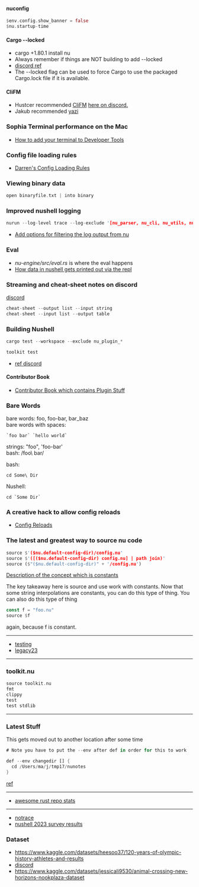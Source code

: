 

#### nuconfig

```rust
$env.config.show_banner = false
$nu.startup-time
```

#### Cargo --locked

- cargo +1.80.1 install nu
- Always remember if things are NOT building to add --locked
- [discord ref](https://discord.com/channels/601130461678272522/683070703716925568/1308860637132361809)
- The --locked flag can be used to force Cargo to use the packaged Cargo.lock file if it is available.

#### CliFM

- Hustcer recommended [CliFM](https://github.com/leo-arch/clifm) [here on discord.](https://discord.com/channels/601130461678272522/683070703716925568/1307531577953353739)
- Jakub recommended [yazi](https://github.com/sxyazi/yazi)

### Sophia Terminal performance on the Mac

- [How to add your terminal to Developer Tools](https://nexte.st/docs/installation/macos/#how-to-add-your-terminal-to-developer-tools)

### Config file loading rules

- [Darren's Config Loading Rules](https://gist.github.com/fdncred/b87b784f04984dc31a150baed9ad2447/)

### Viewing binary data

```rust
open binaryfile.txt | into binary
```

### Improved nushell logging

```rust
nurun --log-level trace --log-exclude '[nu_parser, nu_cli, nu_utils, nu::config_files]'
```

- [Add options for filtering the log output from nu](https://github.com/nushell/nushell/pull/13044)

### Eval

- *nu-engine/src/eval.rs* is where the eval happens
- [How data in nushell gets printed out via the repl](./legacy23/print.md)

### Streaming and cheat-sheet notes on discord

[discord](https://discord.com/channels/601130461678272522/683070703716925568/1245123684205858856)

```rust
cheat-sheet --output list --input string
cheat-sheet --input list --output table
```

### Building Nushell

```rust
cargo test --workspace --exclude nu_plugin_*
```
```rust
toolkit test
```

- [ref discord](https://discord.com/channels/601130461678272522/683070703716925568/1232125170714677339)

#### Contributor Book

* [Contributor Book which contains Plugin Stuff](https://www.nushell.sh/contributor-book/plugin_protocol_reference.html)

### Bare Words

bare words: foo, foo-bar, bar_baz   
bare words with spaces:

```
`foo bar` `hello world`
```

strings: "foo", 'foo-bar'   
bash: /foo\ bar/

bash:   
```
cd Some\ Dir
```

Nushell:   
```
cd `Some Dir`
```

### A creative hack to allow config reloads

* [Config Reloads](https://github.com/nushell/nushell/issues/10736)

### The latest and greatest way to source nu code

```rust
source $'($nu.default-config-dir)/config.nu'
source $'([($nu.default-config-dir) config.nu] | path join)'
source ($"($nu.default-config-dir)" + '/config.nu')
```

[Description of the concept which is constants](https://discord.com/channels/601130461678272522/601130461678272524/1199014467980251237)

The key takeaway here is source and use work with constants. Now that some string interpolations are constants, you can do this type of thing. You can also do this type of thing

```rust
const f = "foo.nu"
source $f
```

again, because f is constant.

---

* [testing](./legacy23/testing.md)
* [legacy23](./legacy23/README.md)

---

### toolkit.nu

```rust
source toolkit.nu
fmt
clippy
test
test stdlib
```

---

### Latest Stuff

This gets moved out to another location after some time

```rust
# Note you have to put the --env after def in order for this to work

def --env changedir [] {
  cd /Users/ma/j/tmp17/nunotes
}
```

[ref](https://github.com/stormasm/nuscripts/blob/main/changedir.nu)

---

* [awesome rust repo stats](https://github.com/emanuelef/awesome-rust-repo-stats)

---

* [notrace](https://github.com/stormasm/rust-examples/tree/main/notrace)
* [nushell 2023 survey results](https://www.nushell.sh/blog/2023-11-16-nushell-2023-survey-results.html)

### Dataset

- https://www.kaggle.com/datasets/heesoo37/120-years-of-olympic-history-athletes-and-results
- [discord](https://discord.com/channels/601130461678272522/683070703716925568/1236806789412950099)
- https://www.kaggle.com/datasets/jessicali9530/animal-crossing-new-horizons-nookplaza-dataset
